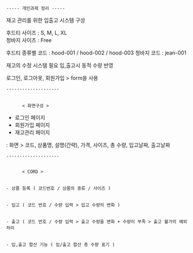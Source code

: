 

    ----- 개인과제 정리 -----


재고 관리를 위한 입출고 시스템 구성

후드티 사이즈 : S, M, L, XL                 
청바지 사이즈 : Free

후드티 종류별 코드 : hood-001 / hood-002 / hood-003
청바지 코드 :      jean-001

재고의 수정 시스템 필요
입,출고시 동적 수량 반영

로그인, 로그아옷, 회원가입 > form을 사용


    --------------------


          < 화면구성 >

- 로그인 페이지
- 회원가입 페이지
- 재고관리 페이지




: 화면 > 
코드, 상품명, 설명(간략), 가격, 사이즈, 총 수량, 입고날짜, 출고날짜


    --------------------


          < CORD >


    - 상품 등록 ( 코드번호 / 상품의 종류 / 사이즈 )


    - 입고 ( 코드 번호 / 수량 입력 > 입고 수량의 변화 )


    - 출고 ( 코드 번호 / 수량 입력 > 출고 수량을 변화 + 수량이 부족 > 출고 불가의 예외 처리


    - 입,출고 합산 기능 ( 입/출고 합산 총 수량 표기 )


